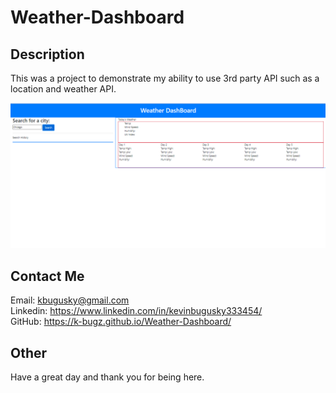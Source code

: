 # Weather-Dashboard

## Description

This was a project to demonstrate my ability to use 3rd party API such as a location and weather API. 

![picture of deployed site](assets/images/rmIMG1.png)

<!-- Links to your social media accounts -->
## Contact Me
Email: kbugusky@gmail.com <br>
Linkedin: https://www.linkedin.com/in/kevinbugusky333454/ <br>
GitHub: https://k-bugz.github.io/Weather-Dashboard/

## Other 

Have a great day and thank you for being here. 
